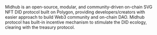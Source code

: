 Midhub is an open-source, modular, and community-driven on-chain SVG NFT DID protocol built on Polygon, providing developers/creators with easier approach to build Web3 community and on-chain DAO. Midhub protocol has built-in incentive mechanism to stimulate the DID ecology, clearing with the treasury protocol.
